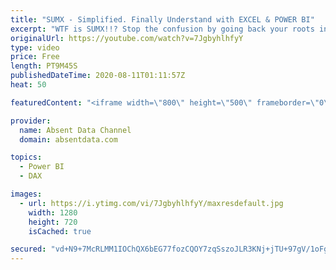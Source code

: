```yaml
---
title: "SUMX - Simplified. Finally Understand with EXCEL & POWER BI"
excerpt: "WTF is SUMX!!? Stop the confusion by going back your roots in EXCEL. Follow this simple guide to get instant clarity."
originalUrl: https://youtube.com/watch?v=7JgbyhlhfyY
type: video
price: Free
length: PT9M45S
publishedDateTime: 2020-08-11T01:11:57Z
heat: 50

featuredContent: "<iframe width=\"800\" height=\"500\" frameborder=\"0\" src=\"https://www.youtube.com/embed/7JgbyhlhfyY\" allow=\"accelerometer; autoplay; encrypted-media; gyroscope; picture-in-picture\" allowfullscreen></iframe>"

provider:
  name: Absent Data Channel
  domain: absentdata.com

topics:
  - Power BI
  - DAX

images:
  - url: https://i.ytimg.com/vi/7JgbyhlhfyY/maxresdefault.jpg
    width: 1280
    height: 720
    isCached: true

secured: "vd+N9+7McRLMM1IOChQX6bEG77fozCQOY7zqSszoJLR3KNj+jTU+97gV/1oFgYLG6tZfjvV5Ovlv2ihjj8gffCT+1rrk6t6J6V/4mXsqa9s/+IT0axHKQpoKNV8FKj0+fPW9sSoAbyasDbamyxETpVQV7cMoldBkNQ6XPH92n8TlwtU7z43ting3Vi+Q/AQcbdABT+VhVisrmXkEBxNaAEgjv/HUODEEAx+bvvzp2gk9Di8+BzzKRRYw8sBLMlV5jQGrlUC42V4/tQ4MRiE1xcF50ztvGN/yG6iKsLXR4a1JQj2swAF9cOL1lWsHfEucpW3RlKED0c7d+Z59NzOlsAkRO0NgpLy3GWqk1XU+qUx7cqRoOFDp5/Oh4QOLFTk4ib3ayfjqa8ffK9qG1Jq15HGYrLXsvG01HPaNh73dbOM=;7DtB1qpDFEblkFkgtRXIog=="
---
```


